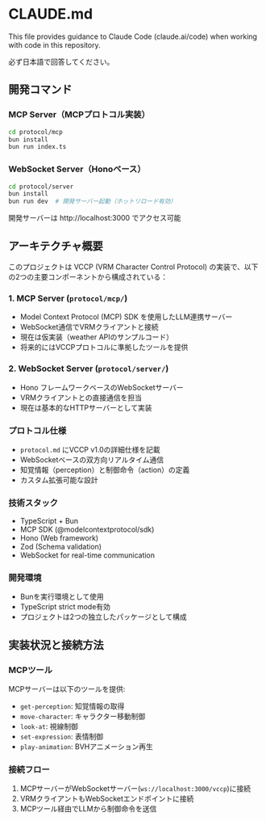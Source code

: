 # CLAUDE.md

This file provides guidance to Claude Code (claude.ai/code) when working with code in this repository.

必ず日本語で回答してください。

## 開発コマンド

### MCP Server（MCPプロトコル実装）
```bash
cd protocol/mcp
bun install
bun run index.ts
```

### WebSocket Server（Honoベース）
```bash
cd protocol/server
bun install
bun run dev  # 開発サーバー起動（ホットリロード有効）
```
開発サーバーは http://localhost:3000 でアクセス可能

## アーキテクチャ概要

このプロジェクトは VCCP (VRM Character Control Protocol) の実装で、以下の2つの主要コンポーネントから構成されている：

### 1. MCP Server (`protocol/mcp/`)
- Model Context Protocol (MCP) SDK を使用したLLM連携サーバー
- WebSocket通信でVRMクライアントと接続
- 現在は仮実装（weather APIのサンプルコード）
- 将来的にはVCCPプロトコルに準拠したツールを提供

### 2. WebSocket Server (`protocol/server/`)
- Hono フレームワークベースのWebSocketサーバー
- VRMクライアントとの直接通信を担当
- 現在は基本的なHTTPサーバーとして実装

### プロトコル仕様
- `protocol.md` にVCCP v1.0の詳細仕様を記載
- WebSocketベースの双方向リアルタイム通信
- 知覚情報（perception）と制御命令（action）の定義
- カスタム拡張可能な設計

### 技術スタック
- TypeScript + Bun
- MCP SDK (@modelcontextprotocol/sdk)
- Hono (Web framework)
- Zod (Schema validation)
- WebSocket for real-time communication

### 開発環境
- Bunを実行環境として使用
- TypeScript strict mode有効
- プロジェクトは2つの独立したパッケージとして構成

## 実装状況と接続方法

### MCPツール
MCPサーバーは以下のツールを提供:
- `get-perception`: 知覚情報の取得
- `move-character`: キャラクター移動制御
- `look-at`: 視線制御
- `set-expression`: 表情制御
- `play-animation`: BVHアニメーション再生

### 接続フロー
1. MCPサーバーがWebSocketサーバー(`ws://localhost:3000/vccp`)に接続
2. VRMクライアントもWebSocketエンドポイントに接続
3. MCPツール経由でLLMから制御命令を送信
